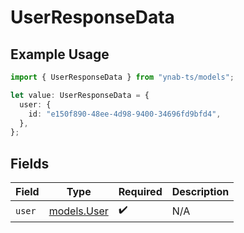 # UserResponseData

## Example Usage

```typescript
import { UserResponseData } from "ynab-ts/models";

let value: UserResponseData = {
  user: {
    id: "e150f890-48ee-4d98-9400-34696fd9bfd4",
  },
};
```

## Fields

| Field                            | Type                             | Required                         | Description                      |
| -------------------------------- | -------------------------------- | -------------------------------- | -------------------------------- |
| `user`                           | [models.User](../models/user.md) | :heavy_check_mark:               | N/A                              |